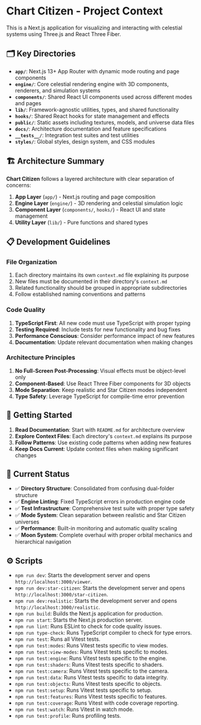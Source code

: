 # Chart Citizen - Project Context

This is a Next.js application for visualizing and interacting with celestial systems using Three.js and React Three Fiber.

## 🗂️ Key Directories

- **`app/`**: Next.js 13+ App Router with dynamic mode routing and page components
- **`engine/`**: Core celestial rendering engine with 3D components, renderers, and simulation systems
- **`components/`**: Shared React UI components used across different modes and pages
- **`lib/`**: Framework-agnostic utilities, types, and shared functionality
- **`hooks/`**: Shared React hooks for state management and effects
- **`public/`**: Static assets including textures, models, and universe data files
- **`docs/`**: Architecture documentation and feature specifications
- **`__tests__/`**: Integration test suites and test utilities
- **`styles/`**: Global styles, design system, and CSS modules

## 🏗️ Architecture Summary

**Chart Citizen** follows a layered architecture with clear separation of concerns:

1. **App Layer** (`app/`) - Next.js routing and page composition
2. **Engine Layer** (`engine/`) - 3D rendering and celestial simulation logic  
3. **Component Layer** (`components/`, `hooks/`) - React UI and state management
4. **Utility Layer** (`lib/`) - Pure functions and shared types

## 📋 Development Guidelines

### **File Organization**
1. Each directory maintains its own `context.md` file explaining its purpose
2. New files must be documented in their directory's `context.md`
3. Related functionality should be grouped in appropriate subdirectories
4. Follow established naming conventions and patterns

### **Code Quality**
1. **TypeScript First**: All new code must use TypeScript with proper typing
2. **Testing Required**: Include tests for new functionality and bug fixes
3. **Performance Conscious**: Consider performance impact of new features
4. **Documentation**: Update relevant documentation when making changes

### **Architecture Principles**
1. **No Full-Screen Post-Processing**: Visual effects must be object-level only
2. **Component-Based**: Use React Three Fiber components for 3D objects
3. **Mode Separation**: Keep realistic and Star Citizen modes independent
4. **Type Safety**: Leverage TypeScript for compile-time error prevention

## 🚀 Getting Started

1. **Read Documentation**: Start with `README.md` for architecture overview
2. **Explore Context Files**: Each directory's `context.md` explains its purpose  
3. **Follow Patterns**: Use existing code patterns when adding new features
4. **Keep Docs Current**: Update context files when making significant changes

## 🎯 Current Status

- ✅ **Directory Structure**: Consolidated from confusing dual-folder structure
- ✅ **Engine Linting**: Fixed TypeScript errors in production engine code
- ✅ **Test Infrastructure**: Comprehensive test suite with proper type safety
- ✅ **Mode System**: Clean separation between realistic and Star Citizen universes
- ✅ **Performance**: Built-in monitoring and automatic quality scaling
- ✅ **Moon System**: Complete overhaul with proper orbital mechanics and hierarchical navigation

## ⚙️ Scripts

- `npm run dev`: Starts the development server and opens `http://localhost:3000/viewer`.
- `npm run dev:star-citizen`: Starts the development server and opens `http://localhost:3000/star-citizen`.
- `npm run dev:realistic`: Starts the development server and opens `http://localhost:3000/realistic`.
- `npm run build`: Builds the Next.js application for production.
- `npm run start`: Starts the Next.js production server.
- `npm run lint`: Runs ESLint to check for code quality issues.
- `npm run type-check`: Runs TypeScript compiler to check for type errors.
- `npm run test`: Runs all Vitest tests.
- `npm run test:modes`: Runs Vitest tests specific to view modes.
- `npm run test:view-modes`: Runs Vitest tests specific to modes.
- `npm run test:engine`: Runs Vitest tests specific to the engine.
- `npm run test:shaders`: Runs Vitest tests specific to shaders.
- `npm run test:camera`: Runs Vitest tests specific to the camera.
- `npm run test:data`: Runs Vitest tests specific to data integrity.
- `npm run test:objects`: Runs Vitest tests specific to objects.
- `npm run test:setup`: Runs Vitest tests specific to setup.
- `npm run test:features`: Runs Vitest tests specific to features.
- `npm run test:coverage`: Runs Vitest with code coverage reporting.
- `npm run test:watch`: Runs Vitest in watch mode.
- `npm run test:profile`: Runs profiling tests. 